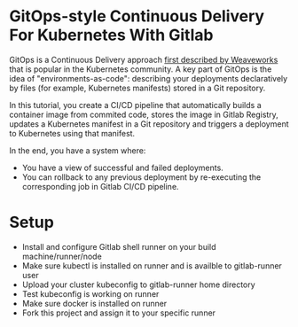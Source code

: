 # GitOps-style Continuous Delivery For Kubernetes With Gitlab

GitOps is a Continuous Delivery approach [first described by Weaveworks](https://www.weave.works/blog/gitops-operations-by-pull-request) that is
popular in the Kubernetes community. A key part of GitOps is the idea of
"environments-as-code": describing your deployments declaratively by files (for
example, Kubernetes manifests) stored in a Git repository.

In this tutorial, you create a CI/CD pipeline that automatically builds a
container image from commited code, stores the image in Gitlab Registry, updates a Kubernetes manifest in a Git repository and triggers a
deployment to Kubernetes using that manifest.

In the end, you have a system where:
* You have a view of successful and failed deployments.
* You can rollback to any previous deployment by re-executing the corresponding
  job in Gitlab CI/CD pipeline.


# Setup

  - Install and configure Gitlab shell runner on your build machine/runner/node
  - Make sure kubectl is installed on runner and is availble to gitlab-runner user
  - Upload your cluster kubeconfig to gitlab-runner home directory
  - Test kubeconfig is working on runner
  - Make sure docker is installed on runner
  - Fork this project and assign it to your specific runner
